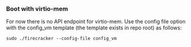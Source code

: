 ### Boot with virtio-mem
For now there is no API endpoint for virtio-mem. Use the config file option with
the config_vm template (the template exists in repo root) as follows:
```
sudo ./firecracker --config-file config_vm
```